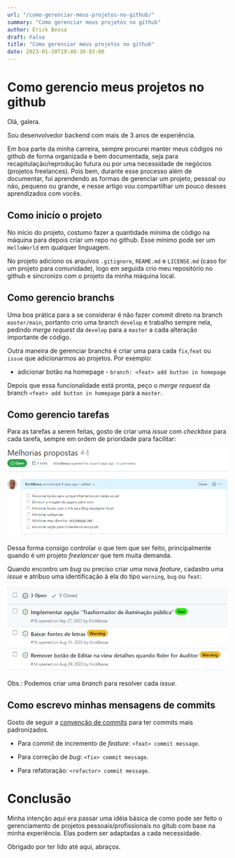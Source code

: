 ```yaml
---
url: "/como-gerenciar-meus-projetos-no-github/"
summary: "Como gerenciar meus projetos no github"
author: Erick Bessa
draft: False
title: "Como gerenciar meus projetos no github"
date: 2023-01-30T19:40:30-03:00
---
```


# Como gerencio meus projetos no github

Olá, galera.

Sou desenvolvedor backend com mais de 3 anos de experiência.

Em boa parte da minha carreira, sempre procurei manter meus códigos no github de forma organizada e bem documentada, seja para recapitulação/reprodução futura ou por uma necessidade de negócios (projetos freelances). Pois bem, durante esse processo além de documentar, fui aprendendo as formas de gerenciar um projeto, pessoal ou não, pequeno ou grande, e nesse artigo vou compartilhar um pouco desses aprendizados com vocês.


## Como inicío o projeto

No início do projeto, costumo fazer a quantidade mínima de código na máquina para depois criar um repo no github. Esse mínimo pode ser um `HelloWorld` em qualquer linguagem. 

No projeto adiciono os arquivos `.gitignore`, `REAME.md` e `LICENSE.md` (caso for um projeto para comunidade), 
logo em seguida crio meu repositório no github e sincronizo com o projeto da minha máquina local.


## Como gerencio branchs

Uma boa prática para a se considerar é não fazer commit direto na branch `master/main`, portanto crio uma branch `develop` e trabalho sempre nela, pedindo _merge request_ da `develop` para a `master` a cada alteração importante de código.

Outra maneira de gerenciar branchs é criar uma para cada `fix`,`feat` ou `issue` que adicionarmos ao projetos. Por exemplo:

- adicionar botão na homepage - 
`branch: <feat> add button in homepage`

Depois que essa funcionalidade está pronta, peço o _merge request_ da branch `<feat> add button in homepage` para a `master`.

## Como gerencio tarefas
Para as tarefas a serem feitas, gosto de criar uma _issue_ com _checkbox_ para cada tarefa, sempre em ordem de prioridade para facilitar:

![Minhas issues](./images/3/issues.png#center)

Dessa forma consigo controlar o que tem que ser feito, principalmente quando é um projeto _freelancer_ que tem muita demanda.

Quando encontro um _bug_ ou preciso criar uma nova _feature_, cadastro uma _issue_ e atríbuo uma identificação à ela do tipo `warning`, `bug` ou `feat`:

![Minhas issues](./images/3/labels.png#center)

Obs.: Podemos criar uma _branch_ para resolver cada _issue_.

## Como escrevo minhas mensagens de commits
Gosto de seguir a [convenção de commits](https://www.conventionalcommits.org/en/v1.0.0-beta.2/) para ter commits mais padronizados.

- Para commit de incremento de _feature_: `<feat> commit message`.

- Para correção de _bug_:  `<fix> commit message`.

- Para refatoração: `<refactor> commit message`.

# Conclusão
Minha intenção aqui era passar uma idéia básica de como pode ser feito o gerenciamento de projetos pessoais/profissionais no gitub com base na minha experiência. Elas podem ser adaptadas a cada necessidade.

Obrigado por ter lido até aqui, abraços.
